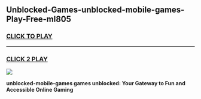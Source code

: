
## Unblocked-Games-unblocked-mobile-games-Play-Free-ml805
<h3>
<a href="https://premium76.site?title=unblocked-mobile-games&ref=22A">CLICK TO PLAY</a></h3>
<hr>

<h3>
<a href="https://premium76.site?title=unblocked-mobile-games&ref=22A">CLICK 2 PLAY</a>
  
</h3>

<a href="https://premium76.site?title=unblocked-mobile-games&ref=22A"><img src="https://clearcache.store/games.png"></a>


**unblocked-mobile-games games unblocked: Your Gateway to Fun and Accessible Online Gaming**

